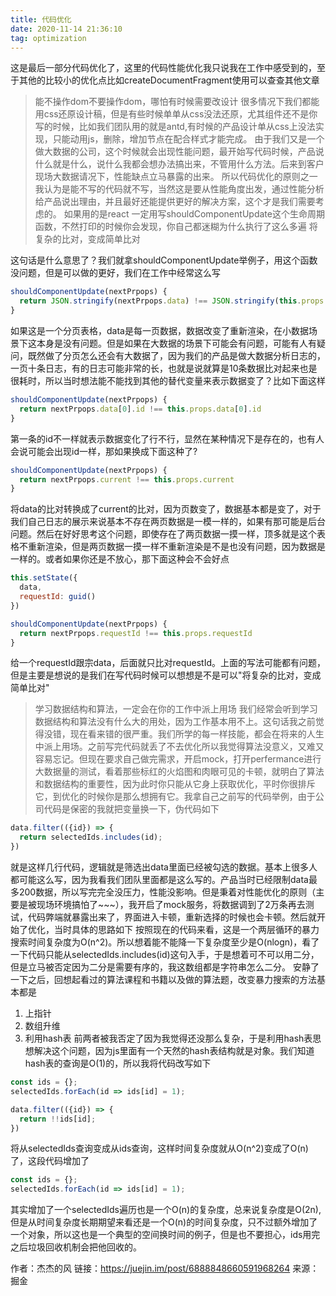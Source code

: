 ```yaml
---
title: 代码优化
date: 2020-11-14 21:36:10
tag: optimization
---
```

这是最后一部分代码优化了，这里的代码性能优化我只说我在工作中感受到的，至于其他的比较小的优化点比如createDocumentFragment使用可以查查其他文章
>能不操作dom不要操作dom，哪怕有时候需要改设计
很多情况下我们都能用css还原设计稿，但是有些时候单单从css没法还原，尤其组件还不是你写的时候，比如我们团队用的就是antd,有时候的产品设计单从css上没法实现，只能动用js，删除，增加节点在配合样式才能完成。
由于我们又是一个做大数据的公司，这个时候就会出现性能问题，最开始写代码时候，产品说什么就是什么，说什么我都会想办法搞出来，不管用什么方法。后来到客户现场大数据请况下，性能缺点立马暴露的出来。
所以代码优化的原则之一我认为是能不写的代码就不写，当然这是要从性能角度出发，通过性能分析给产品说出理由，并且最好还能提供更好的解决方案，这个才是我们需要考虑的。
>如果用的是react 一定用写shouldComponentUpdate这个生命周期函数，不然打印的时候你会发现，你自己都迷糊为什么执行了这么多遍
>将复杂的比对，变成简单比对

这句话是什么意思了？我们就拿shouldComponentUpdate举例子，用这个函数没问题，但是可以做的更好，我们在工作中经常这么写
```js
shouldComponentUpdate(nextPrpops) {
  return JSON.stringify(nextPrpops.data) !== JSON.stringify(this.props.data)
}
```
如果这是一个分页表格，data是每一页数据，数据改变了重新渲染，在小数据场景下这本身是没有问题。但是如果在大数据的场景下可能会有问题，可能有人有疑问，既然做了分页怎么还会有大数据了，因为我们的产品是做大数据分析日志的，一页十条日志，有的日志可能非常的长，也就是说就算是10条数据比对起来也是很耗时，所以当时想法能不能找到其他的替代变量来表示数据变了？比如下面这样
```js
shouldComponentUpdate(nextPrpops) {
  return nextPrpops.data[0].id !== this.props.data[0].id
}
```
第一条的id不一样就表示数据变化了行不行，显然在某种情况下是存在的，也有人会说可能会出现id一样，那如果换成下面这种了?
```js
shouldComponentUpdate(nextPrpops) {
  return nextPrpops.current !== this.props.current
}
```
将data的比对转换成了current的比对，因为页数变了，数据基本都是变了，对于我们自己日志的展示来说基本不存在两页数据是一模一样的，如果有那可能是后台问题。然后在好好思考这个问题，即使存在了两页数据一摸一样，顶多就是这个表格不重新渲染，但是两页数据一摸一样不重新渲染是不是也没有问题，因为数据是一样的。或者如果你还是不放心，那下面这种会不会好点
```js
this.setState({
  data,
  requestId: guid()
})

shouldComponentUpdate(nextPrpops) {
  return nextPrpops.requestId !== this.props.requestId
}
```
给一个requestId跟宗data，后面就只比对requestId。上面的写法可能都有问题，但是主要是想说的是我们在写代码时候可以想想是不是可以"将复杂的比对，变成简单比对"
>学习数据结构和算法，一定会在你的工作中派上用场
我们经常会听到学习数据结构和算法没有什么大的用处，因为工作基本用不上。这句话我之前觉得没错，现在看来错的很严重。我们所学的每一样技能，都会在将来的人生中派上用场。之前写完代码就丢了不去优化所以我觉得算法没意义，又难又容易忘记。但现在要求自己做完需求，开启mock，打开perfermance进行大数据量的测试，看着那些标红的火焰图和肉眼可见的卡顿，就明白了算法和数据结构的重要性，因为此时你只能从它身上获取优化，平时你很排斥它，到优化的时候你是那么想拥有它。我拿自己之前写的代码举例，由于公司代码是保密的我就把变量换一下，伪代码如下
```js
data.filter(({id}) => {
  return selectedIds.includes(id);
})
```
就是这样几行代码，逻辑就是筛选出data里面已经被勾选的数据。基本上很多人都可能这么写，因为我看我们团队里面都是这么写的。产品当时已经限制data最多200数据，所以写完完全没压力，性能没影响。但是秉着对性能优化的原则（主要是被现场环境搞怕了~~~），我开启了mock服务，将数据调到了2万条再去测试，代码弊端就暴露出来了，界面进入卡顿，重新选择的时候也会卡顿。然后就开始了优化，当时具体的思路如下
按照现在的代码来看，这是一个两层循环的暴力搜索时间复杂度为O(n^2)。所以想着能不能降一下复杂度至少是O(nlogn)，看了一下代码只能从selectedIds.includes(id)这句入手，于是想着可不可以用二分，但是立马被否定因为二分是需要有序的，我这数组都是字符串怎么二分。
安静了一下之后，回想起看过的算法课程和书籍以及做的算法题，改变暴力搜索的方法基本都是
1. 上指针
2. 数组升维
3. 利用hash表
前两者被我否定了因为我觉得还没那么复杂，于是利用hash表思想解决这个问题，因为js里面有一个天然的hash表结构就是对象。我们知道hash表的查询是O(1)的，所以我将代码改写如下
```js
const ids = {};
selectedIds.forEach(id => ids[id] = 1);

data.filter(({id}) => {
  return !!ids[id];
})
```
将从selectedIds查询变成从ids查询，这样时间复杂度就从O(n^2)变成了O(n)了，这段代码增加了
```js
const ids = {};
selectedIds.forEach(id => ids[id] = 1);
```
其实增加了一个selectedIds遍历也是一个O(n)的复杂度，总来说复杂度是O(2n),但是从时间复杂度长期期望来看还是一个O(n)的时间复杂度，只不过额外增加了一个对象，所以这也是一个典型的空间换时间的例子，但是也不要担心，ids用完之后垃圾回收机制会把他回收的。



作者：杰杰的风
链接：https://juejin.im/post/6888848660591968264
来源：掘金
